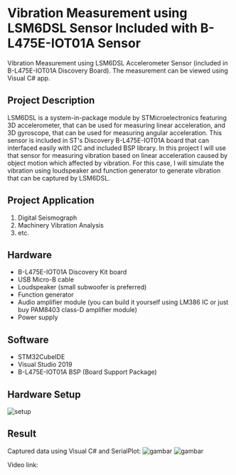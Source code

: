 # Vibration Measurement using LSM6DSL Sensor Included with B-L475E-IOT01A Sensor
Vibration Measurement using LSM6DSL Accelerometer Sensor (included in B-L475E-IOT01A Discovery Board).
The measurement can be viewed using Visual C# app.

## Project Description
LSM6DSL is a system-in-package module by STMicroelectronics featuring 3D accelerometer, that can be used for measuring linear acceleration, and 3D gyroscope, that can be used for measuring angular acceleration. This sensor is included in ST's Discovery B-L475E-IOT01A board that can interfaced easily with I2C and included BSP library.
In this project I will use that sensor for measuring vibration based on linear acceleration caused by object motion which affected by vibration. For this case, I will simulate the vibration using loudspeaker and function generator to generate vibration that can be captured by LSM6DSL.

## Project Application
1. Digital Seismograph
2. Machinery Vibration Analysis
3. etc.

## Hardware
- B-L475E-IOT01A Discovery Kit board
- USB Micro-B cable
- Loudspeaker (small subwoofer is preferred)
- Function generator
- Audio amplifier module (you can build it yourself using LM386 IC or just buy PAM8403 class-D amplifier module)
- Power supply

## Software
- STM32CubeIDE
- Visual Studio 2019
- B-L475E-IOT01A BSP (Board Support Package)

## Hardware Setup
![setup](https://user-images.githubusercontent.com/57849203/128018378-8dfddde6-cc35-4c48-a18d-7f4c740b32a3.jpg)

## Result
Captured data using Visual C# and SerialPlot:
![gambar](https://user-images.githubusercontent.com/57849203/128017665-9f29a945-ce84-406e-94b4-f94f481f69e6.png)
![gambar](https://user-images.githubusercontent.com/57849203/128030504-4d20613c-06b9-4bb1-8e99-efbd29be828f.png)

Video link:

